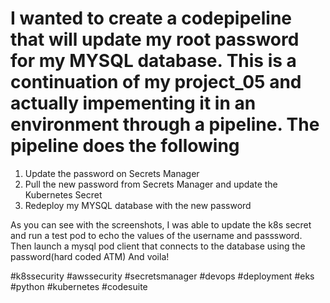 # I wanted to create a codepipeline that will update my root password for my MYSQL database. This is a continuation of my project_05 and actually impementing it in an environment through a pipeline. The pipeline does the following

1. Update the password on Secrets Manager
2. Pull the new password from Secrets Manager and update the Kubernetes Secret
3. Redeploy my MYSQL database with the new password 

As you can see with the screenshots, I was able to update the k8s secret and run a test pod to echo the values of the username and passsword. Then launch a mysql pod client that connects to the database using the password(hard coded ATM) And voila!

#k8ssecurity #awssecurity #secretsmanager #devops #deployment #eks #python #kubernetes #codesuite
